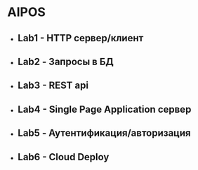 # AIPOS

- ##  Lab1  - HTTP сервер/клиент
- ##  Lab2 - Запросы в БД
- ##  Lab3 - REST api
- ##  Lab4 - Single Page Application сервер
- ##  Lab5 - Аутентификация/авторизация
- ##  Lab6 - Cloud Deploy
